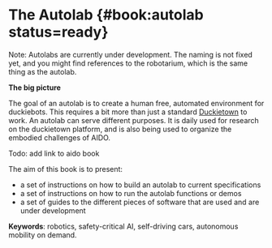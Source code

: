 # The Autolab {#book:autolab status=ready}

Note: Autolabs are currently under development. The naming is not fixed yet, and you might find references to the robotarium, which is the same thing as the autolab.

**The big picture**

The goal of an autolab is to create a human free, automated environment for duckiebots. This requires a bit more than just a standard [Duckietown](+opmanual_duckietown#book:duckietowns) to work. An autolab can serve different purposes. It is daily used for research on the duckietown platform, and is also being used to organize the embodied challenges of AIDO.

Todo: add link to aido book

The aim of this book is to present:

- a set of instructions on how to build an autolab to current specifications
- a set of instructions on how to run the autolab functions or demos
- a set of guides to the different pieces of software that are used and are under development



**Keywords**: robotics, safety-critical AI, self-driving cars, autonomous mobility on demand.
